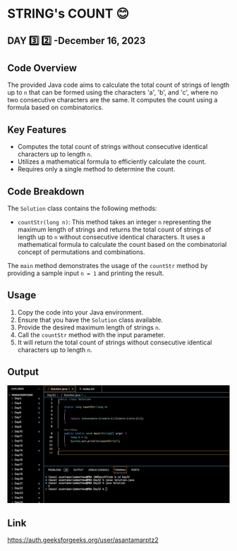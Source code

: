 # STRING's COUNT :blush:
## DAY :three: :two: -December 16, 2023

## Code Overview

The provided Java code aims to calculate the total count of strings of length up to `n` that can be formed using the characters 'a', 'b', and 'c', where no two consecutive characters are the same. It computes the count using a formula based on combinatorics.

## Key Features

- Computes the total count of strings without consecutive identical characters up to length `n`.
- Utilizes a mathematical formula to efficiently calculate the count.
- Requires only a single method to determine the count.

## Code Breakdown

The `Solution` class contains the following methods:

- `countStr(long n)`: This method takes an integer `n` representing the maximum length of strings and returns the total count of strings of length up to `n` without consecutive identical characters. It uses a mathematical formula to calculate the count based on the combinatorial concept of permutations and combinations.

The `main` method demonstrates the usage of the `countStr` method by providing a sample input `n = 1` and printing the result.

## Usage

1. Copy the code into your Java environment.
2. Ensure that you have the `Solution` class available.
3. Provide the desired maximum length of strings `n`.
4. Call the `countStr` method with the input parameter.
5. It will return the total count of strings without consecutive identical characters up to length `n`.

## Output

![Reference Image](s32.png)

## Link
<https://auth.geeksforgeeks.org/user/asantamarptz2>